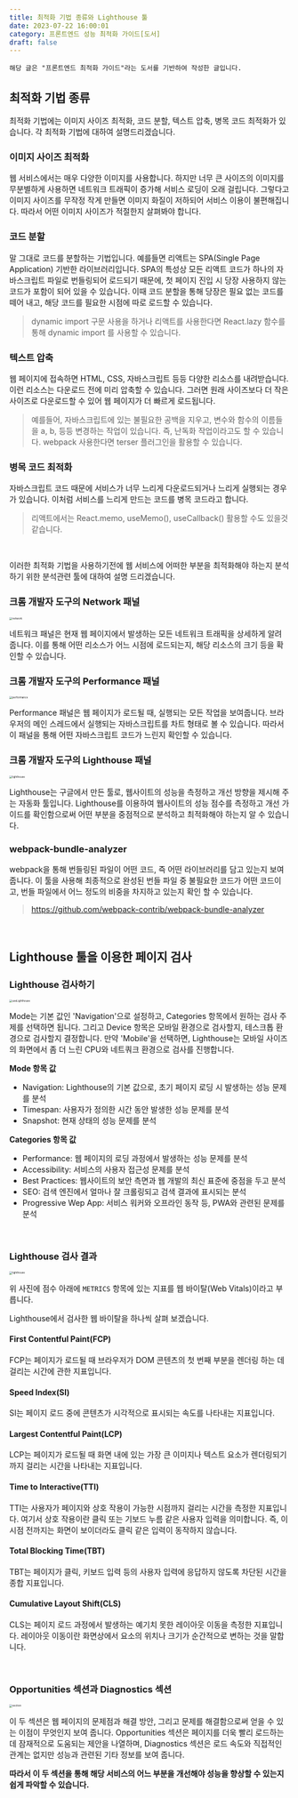 ```yaml
---
title: 최적화 기법 종류와 Lighthouse 툴
date: 2023-07-22 16:00:01
category: 프론트엔드 성능 최적화 가이드[도서]
draft: false
---
```


```
해당 글은 "프론트엔드 최적화 가이드"라는 도서를 기반하여 작성한 글입니다.
```

## 최적화 기법 종류

최적화 기법에는 이미지 사이즈 최적화, 코드 분할, 텍스트 압축, 병목 코드 최적화가 있습니다. 각 최적화 기법에 대하여 설명드리겠습니다. 

### 이미지 사이즈 최적화

웹 서비스에서는 매우 다양한 이미지를 사용합니다. 하지만 너무 큰 사이즈의 이미지를 무분별하게 사용하면 네트워크 트래픽이 증가해 서비스 로딩이 오래 걸립니다. 그렇다고 이미지 사이즈를 무작정 작게 만들면 이미지 화질이 저하되어 서비스 이용이 불편해집니다. 따라서 어떤 이미지 사이즈가 적절한지 살펴봐야 합니다. 

### 코드 분할

말 그대로 코드를 분할하는 기법입니다. 예를들면 리액트는 SPA(Single Page Application) 기반한 라이브러리입니다. SPA의 특성상 모든 리액트 코드가 하나의 자바스크립트 파일로 번들링되어 로드되기 때문에, 첫 페이지 진입 시 당장 사용하지 않는 코드가 포함이 되어 있을 수 있습니다. 이때 코드 분할을 통해 당장은 필요 없는 코드를 떼어 내고, 해당 코드를 필요한 시점에 따로 로드할 수 있습니다. 

> dynamic import 구문 사용을 하거나 리액트를 사용한다면 React.lazy 함수를 통해 dynamic import 를 사용할 수 있습니다.

### 텍스트 압축

웹 페이지에 접속하면 HTML, CSS, 자바스크립트 등등 다양한 리소스를 내려받습니다. 이런 리소스는 다운로드 전에 미리 압축할 수 있습니다. 그러면 원래 사이즈보다 더 작은 사이즈로 다운로드할 수 있어 웹 페이지가 더 빠르게 로드됩니다.

> 예를들어, 자바스크립트에 있는 불필요한 공백을 지우고, 변수와 함수의 이름들을 a, b, 등등 변경하는 작업이 있습니다. 즉, 난독화 작업이라고도 할 수 있습니다. 
> webpack 사용한다면 terser 플러그인을 활용할 수 있습니다.

### 병목 코드 최적화

자바스크립트 코드 때문에 서비스가 너무 느리게 다운로드되거나 느리게 실행되는 경우가 있습니다. 이처럼 서비스를 느리게 만드는 코드를 병목 코드라고 합니다.

> 리액트에서는 React.memo, useMemo(), useCallback() 활용할 수도 있을것 같습니다.

<br/>

이러한 최적화 기법을 사용하기전에 웹 서비스에 어떠한 부분을 최적화해야 하는지 분석 하기 위한 분석관련 툴에 대하여 설명 드리겠습니다.

### 크롬 개발자 도구의 Network 패널

<img src="./images/network.png" alt="network" style="zoom:33%;" />

네트워크 패널은 현재 웹 페이지에서 발생하는 모든 네트워크 트래픽을 상세하게 알려 줍니다. 이를 통해 어떤 리소스가 어느 시점에 로드되는지, 해당 리소스의 크기 등을 확인할 수 있습니다.

### 크롬 개발자 도구의 Performance 패널

<img src="./images/performance.png" alt="performance" style="zoom:33%;" />

Performance 패널은 웹 페이지가 로드될 때, 실행되는 모든 작업을 보여줍니다. 브라우저의 메인 스레드에서 실행되는 자바스크립트를 차트 형태로 볼 수 있습니다. 따라서 이 패널을 통해 어떤 자바스크립트 코드가 느린지 확인할 수 있습니다.

### 크롬 개발자 도구의 Lighthouse 패널

<img src="./images/lighthouse.png" alt="lighthouse" style="zoom:33%;" />

Lighthouse는 구글에서 만든 툴로, 웹사이트의 성능을 측정하고 개선 방향을 제시해 주는 자동화 툴입니다. Lighthouse를 이용하여 웹사이트의 성능 점수를 측정하고 개선 가이드를 확인함으로써 어떤 부분을 중점적으로 분석하고 최적화해야 하는지 알 수 있습니다.

### webpack-bundle-analyzer

webpack을 통해 번들링된 파일이 어떤 코드, 즉 어떤 라이브러리를 담고 있는지 보여줍니다. 이 툴을 사용해 최종적으로 완성된 번들 파일 중 불필요한 코드가 어떤 코드이고, 번들 파일에서 어느 정도의 비중을 차지하고 있는지 확인 할 수 있습니다.

> https://github.com/webpack-contrib/webpack-bundle-analyzer

<br/>

## Lighthouse 툴을 이용한 페이지 검사

### Lighthouse 검사하기

<img src="./images/useLighthouse.png" alt="useLighthouse" style="zoom:33%;" />

Mode는 기본 값인 'Navigation'으로 설정하고, Categories 항목에서 원하는 검사 주제를 선택하면 됩니다. 그리고 Device 항목은 모바일 환경으로 검사할지, 테스크톱 환경으로 검사할지 결정합니다. 만약 'Mobile'을 선택하면, Lighthouse는 모바일 사이즈의 화면에서 좀 더 느린 CPU와 네트쿼크 환경으로 검사를 진행합니다.

**Mode 항목 값**

- Navigation: Lighthouse의 기본 값으로, 초기 페이지 로딩 시 발생하는 성능 문제를 분석
- Timespan: 사용자가 정의한 시간 동안 발생한 성능 문제를 분석
- Snapshot: 현재 상태의 성능 문제를 분석

**Categories 항목 값**

- Performance: 웹 페이지의 로딩 과정에서 발생하는 성능 문제를 분석
- Accessibility: 서비스의 사용자 접근성 문제를 분석
- Best Practices: 웹사이트의 보안 측면과 웹 개발의 최신 표준에 중점을 두고 분석
- SEO: 검색 엔진에서 얼마나 잘 크롤링되고 검색 결과에 표시되는 분석
- Progressive Wep App: 서비스 워커와 오프라인 동작 등, PWA와 관련된 문제를 분석

<br/>

### Lighthouse 검사 결과

<img src="./images/lighthouse.png" alt="lighthouse" style="zoom:33%;" />



위 사진에 점수 아래에 `METRICS` 항목에 있는 지표를 웹 바이탈(Web Vitals)이라고 부릅니다. 

Lighthouse에서 검사한 웹 바이탈을 하나씩 살펴 보겠습니다.

#### First Contentful Paint(FCP)

FCP는 페이지가 로드될 때 브라우저가 DOM 콘텐츠의 첫 번째 부분을 렌더링 하는 데 걸리는 시간에 관한 지표입니다. 

#### Speed Index(SI)

SI는 페이지 로드 중에 콘텐츠가 시각적으로 표시되는 속도를 나타내는 지표입니다.

#### Largest Contentful Paint(LCP)

LCP는 페이지가 로드될 때 화면 내에 있는 가장 큰 이미지나 텍스트 요소가 렌더링되기까지 걸리는 시간을 나타내는 지표입니다.

#### Time to Interactive(TTI)

TTI는 사용자가 페이지와 상호 작용이 가능한 시점까지 걸리는 시간을 측정한 지표입니다. 여기서 상호 작용이란 클릭 또는 기보드 누름 같은 사용자 입력을 의미합니다. 즉, 이 시점 전까지는 화면이 보이더라도 클릭 같은 입력이 동작하지 않습니다.

#### Total Blocking Time(TBT)

TBT는 페이지가 클릭, 키보드 입력 등의 사용자 입력에 응답하지 않도록 차단된 시간을 종합 지표입니다.

#### Cumulative Layout Shift(CLS)

CLS는 페이지 로드 과정에서 발생하는 예기치 못한 레이아웃 이동을 측정한 지표입니다.  레이아웃 이동이란 화면상에서 요소의 위치나 크기가 순간적으로 변하는 것을 말합니다.

<br />

### Opportunities 섹션과 Diagnostics 섹션

<img src="./images/section.png" alt="section" style="zoom:33%;" />

이 두 섹션은 웹 페이지의 문제점과 해결 방안, 그리고 문제를 해결함으로써 얻을 수 있는 이점이 무엇인지 보여 줍니다. Opportunities 섹션은 페이지를 더욱 빨리 로드하는 데 잠재적으로 도움되는 제안을 나열하며, Diagnostics 섹션은 로드 속도와 직접적인 관계는 없지만 성능과 관련된 기타 정보를 보여 줍니다.

**따라서 이 두 섹션을 통해 해당 서비스의 어느 부분을 개선해야 성능을 향상할 수 있는지 쉽게 파악할 수 있습니다.**

### <br/>
